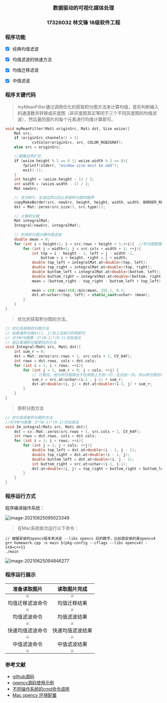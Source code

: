 <center><h3> 数据驱动的可视化媒体处理 </h3></center>

<center><h3>17326032  林文锋  18级软件工程</h3></center>

### 程序功能

- [x] 经典均值滤波
- [x] 均值滤波的快速方法
- [x] 均值迁移滤波
- [x] 中值滤波



### 程序关键代码



> myMeanFilter通过调用优化的获取积分图方法来计算均值，首先判断输入的通道数并转换成灰度图（非灰度图其实等同于三个不同灰度图的均值滤波），然后遍历图片的每个元素进行均值计算即可。

```c++
void myMeanFilter(Mat& originSrc, Mat& dst, Size wsize){
    Mat src;
    if (originSrc.channels() > 1)
            cvtColor(originSrc, src, COLOR_RGB2GRAY);
    else src = originSrc;

    //图像边界扩充
    if (wsize.height % 2 == 0 || wsize.width % 2 == 0){
        fprintf(stderr, "window size must be odd");
        exit(-1);
    }
    int height = (wsize.height - 1) / 2;
    int width = (wsize.width - 1) / 2;
    Mat newSrc;

    // 官方API，生成边界以防止获取积分图时越界
    copyMakeBorder(src, newSrc, height, height, width, width, BORDER_REFLECT_101);//以边缘为轴，对称
    dst = Mat::zeros(src.size(), src.type());
    
    // 计算积分图
    Mat integralMat;
    Integral(newSrc, integralMat);
 
    // 利用积分图计算均值滤波
    double mean = 0;
    for (int i = height+1; i < src.rows + height + 1;++i){  //积分图图像比原图（边界扩充后的）多一行和一列 
        for (int j = width+1; j < src.cols + width + 1; ++j){
            int top = i - height - 1, left = j - width -1,
                bottom = i + height, right = j + width;
            double top_left = integralMat.at<double>(top, left);
            double top_right = integralMat.at<double>(top, right);
            double buttom_left = integralMat.at<double>(bottom, left);
            double buttom_right = integralMat.at<double>(bottom, right);
            mean = (buttom_right - top_right - buttom_left + top_left) / wsize.area();
            
            mean = std::max(std::min(mean, 255.), 0.);
            dst.at<uchar>(top, left) = static_cast<uchar> (mean);
        }
    }
}
```



> 优化的获取积分图的方法，

```c++
// 优化后获取积分图方法
// 由普通积分图at(i, j)加上当前行的和即可
// 对于W*H图像：2*(W-1)*(H-1)次加减法
// 是比普通积分图更优的方法
void Integral(Mat& src, Mat& dst){
    int sum_r = 0;
    dst = Mat::zeros(src.rows + 1, src.cols + 1, CV_64F);
    int rows = dst.rows, cols = dst.cols;
    for (int i = 1; i < rows; ++i){  
        for (int j = 1, sum_r = 0; j < cols; ++j) {
            // 行累加，因为积分图相当于在原图上方加一行，左边加一列，所以积分图的(1,1)对应原图(0,0),(i,j)对应(i-1,j-1)
            sum_r = src.at<uchar>(i-1 , j-1) + sum_r; 
            dst.at<double>(i, j) = dst.at<double>(i-1, j) + sum_r;
        }
    }
}
```



> 原积分图方法

```c++
// 优化前获取积分图的方法
//对于W*H图像：3*(W-1)*(H-1)次加减法
void Im_integral(Mat& src, Mat& dst){
    dst = cv::Mat::zeros(src.rows + 1, src.cols + 1, CV_64F);
    int rows = dst.rows, cols = dst.cols;
    for (int i = 1; i < rows; ++i){
        for (int j = 1; j < cols; ++j){
            double top_left = dst.at<double>(i - 1, j - 1);
            double top_right = dst.at<double>(i - 1, j);
            double buttom_left = dst.at<double>(i, j - 1);
            int buttom_right = src.at<uchar>(i-1, j-1);
            dst.at<double>(i, j) = top_right + buttom_right + buttom_left  - top_left;
        }
    }
}
```



### 程序运行方式

程序编译操作系统：

![image-20210625095023349](./img/os.png)

> 在Mac系统依次运行以下命令：

```shell
// 根据安装的opencv版本来决定 --libs opencv 后的数字，比如我安装的是opencv4
g++ homework.cpp -o main $(pkg-config --cflags --libs opencv4) -std=c++11
./main
```



![image-20210625094846277](./img/runProgram.png)



### 程序运行展示

|                       准备读取图片                        |                       读取图片完成                        |
| :-------------------------------------------------------: | :-------------------------------------------------------: |
|    <img src="./img/读取图片.jpg" style="zoom:50%;" />     |    <img src="./img/读取完成.jpg" style="zoom:50%;" />     |
|                     均值迁移滤波命令                      |                       均值迁移结果                        |
|   <img src="./img/均值迁移cmd.jpg" style="zoom:50%;" />   |   <img src="./img/均值迁移res.jpg" style="zoom:50%;" />   |
|                       均值滤波命令                        |                       均值滤波结果                        |
|   <img src="./img/均值滤波cmd.jpg" style="zoom:50%;" />   |   <img src="./img/均值滤波res.jpg" style="zoom:50%;" />   |
|                     快速均值滤波命令                      |                     快速均值滤波结果                      |
| <img src="./img/快速均值滤波cmd.jpg" style="zoom:50%;" /> | <img src="./img/快速均值滤波res.jpg" style="zoom:50%;" /> |
|                       中值滤波命令                        |                       中值滤波结果                        |
|   <img src="./img/中值滤波cmd.jpg" style="zoom:50%;" />   |   <img src="./img/中值滤波res.jpg" style="zoom:50%;" />   |



### 参考文献

- [github源码](https://github.com/kipr/opencv)
- [opencv源码使用示例](https://docs.opencv.org/3.4.1/d4/d86/group__imgproc__filter.html#ga8c45db9afe636703801b0b2e440fce37)
- [不同操作系统的cmd命令调用](https://www.zhihu.com/question/58377556?sort=created)
- [Mac opencv 环境配置](https://blog.csdn.net/weixin_44692101/article/details/109526008)